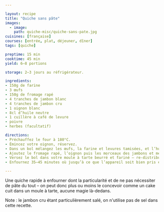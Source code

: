 ```yaml
---

layout: recipe
title: "Quiche sans pâte"
images:
  - image:
    path: quiche-misc/quiche-sans-pate.jpg
cuisines: [française]
courses: [entrée, plat, déjeuner, dîner]
tags: [quiche]

preptime: 15 min
cooktime: 45 min
yield: 6–8 portions

storage: 2–3 jours au réfrigérateur.

ingredients:
- 150g de farine
- 3 œufs
- 150g de fromage rapé
- 4 tranches de jambon blanc
- 4 tranches de jambon cru
- 1 oignon blanc
- 8cl d’huile neutre
- 1 cuillère à café de levure
- poivre
- herbes (facultatif)

directions:
- Préchauffez le four à 180°C.
- Émincez votre oignon, réservez.
- Dans un bol mélangez les œufs, la farine et levures tamisées, et l’huile (et herbes).
- Ajoutez le fromage rapé, l’oignon puis les morceaux des jambons et mélangez bien.
- Versez le bol dans votre moule à tarte beurré et fariné – re-distribuez bien le fromage rapé, l’oignon et les morceaux de jambon pour bien égaliser votre quiche.
- Enfournez 35–45 minutes où jusqu’à ce que l’appareil soit bien pris et que la quiche se tienne d’un seul tenant.

---
```


Une quiche rapide à enfourner dont la particularité et de ne pas nécessiter de pâte du tout – on peut donc plus ou moins le concevoir comme un cake cuit dans un moule à tarte, aucune magie là-dedans.

Note&nbsp;: le jambon cru étant particulièrement salé, on n'utilise pas de sel dans cette recette.